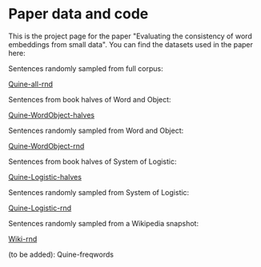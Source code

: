 # Paper data and code

This is the project page for the paper "Evaluating the consistency of word embeddings from small data". You can find the datasets used in the paper here:

Sentences randomly sampled from full corpus:

[Quine-all-rnd](https://github.com/bloemj/Quine-all-rnd)

Sentences from book halves of Word and Object:

[Quine-WordObject-halves](https://github.com/bloemj/Quine-WordObject-halves)

Sentences randomly sampled from Word and Object:

[Quine-WordObject-rnd](https://github.com/bloemj/Quine-WordObject-rnd)

Sentences from book halves of System of Logistic:

[Quine-Logistic-halves](https://github.com/bloemj/Quine-Logistic-halves)

Sentences randomly sampled from System of Logistic:

[Quine-Logistic-rnd](https://github.com/bloemj/Quine-Logistic-rnd)

Sentences randomly sampled from a Wikipedia snapshot:

[Wiki-rnd](https://github.com/bloemj/Wiki-rnd)

(to be added): Quine-freqwords
